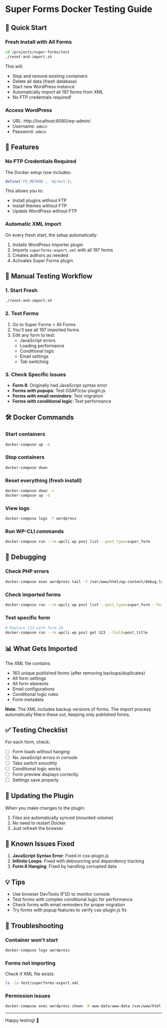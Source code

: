 # Super Forms Docker Testing Guide

## 🚀 Quick Start

### Fresh Install with All Forms
```bash
cd /projects/super-forms/test
./reset-and-import.sh
```

This will:
- Stop and remove existing containers
- Delete all data (fresh database)
- Start new WordPress instance
- Automatically import all 197 forms from XML
- No FTP credentials required!

### Access WordPress
- URL: http://localhost:8080/wp-admin/
- Username: `admin`
- Password: `admin`

## 🔧 Features

### No FTP Credentials Required
The Docker setup now includes:
```php
define('FS_METHOD', 'direct');
```
This allows you to:
- Install plugins without FTP
- Install themes without FTP
- Update WordPress without FTP

### Automatic XML Import
On every fresh start, the setup automatically:
1. Installs WordPress Importer plugin
2. Imports `superforms-export.xml` with all 197 forms
3. Creates authors as needed
4. Activates Super Forms plugin

## 📝 Manual Testing Workflow

### 1. Start Fresh
```bash
./reset-and-import.sh
```

### 2. Test Forms
1. Go to Super Forms > All Forms
2. You'll see all 197 imported forms
3. Edit any form to test:
   - JavaScript errors
   - Loading performance
   - Conditional logic
   - Email settings
   - Tab switching

### 3. Check Specific Issues
- **Form 8**: Originally had JavaScript syntax error
- **Forms with popups**: Test GSAP/css-plugin.js
- **Forms with email reminders**: Test migration
- **Forms with conditional logic**: Test performance

## 🛠️ Docker Commands

### Start containers
```bash
docker-compose up -d
```

### Stop containers
```bash
docker-compose down
```

### Reset everything (fresh install)
```bash
docker-compose down -v
docker-compose up -d
```

### View logs
```bash
docker-compose logs -f wordpress
```

### Run WP-CLI commands
```bash
docker-compose run --rm wpcli wp post list --post_type=super_form
```

## 🐛 Debugging

### Check PHP errors
```bash
docker-compose exec wordpress tail -f /var/www/html/wp-content/debug.log
```

### Check imported forms
```bash
docker-compose run --rm wpcli wp post list --post_type=super_form --format=table
```

### Test specific form
```bash
# Replace 123 with form ID
docker-compose run --rm wpcli wp post get 123 --field=post_title
```

## 📊 What Gets Imported

The XML file contains:
- 163 unique published forms (after removing backups/duplicates)
- All form settings
- All form elements
- Email configurations
- Conditional logic rules
- Form metadata

**Note**: The XML includes backup versions of forms. The import process automatically filters these out, keeping only published forms.

## ✅ Testing Checklist

For each form, check:
- [ ] Form loads without hanging
- [ ] No JavaScript errors in console
- [ ] Tabs switch smoothly
- [ ] Conditional logic works
- [ ] Form preview displays correctly
- [ ] Settings save properly

## 🔄 Updating the Plugin

When you make changes to the plugin:
1. Files are automatically synced (mounted volume)
2. No need to restart Docker
3. Just refresh the browser

## 🎯 Known Issues Fixed

1. **JavaScript Syntax Error**: Fixed in css-plugin.js
2. **Infinite Loops**: Fixed with debouncing and dependency tracking
3. **Form 8 Hanging**: Fixed by handling corrupted data

## 💡 Tips

- Use browser DevTools (F12) to monitor console
- Test forms with complex conditional logic for performance
- Check forms with email reminders for proper migration
- Try forms with popup features to verify css-plugin.js fix

## 🚨 Troubleshooting

### Container won't start
```bash
docker-compose logs wordpress
```

### Forms not importing
Check if XML file exists:
```bash
ls -la test/superforms-export.xml
```

### Permission issues
```bash
docker-compose exec wordpress chown -R www-data:www-data /var/www/html
```

---

Happy testing! 🎉